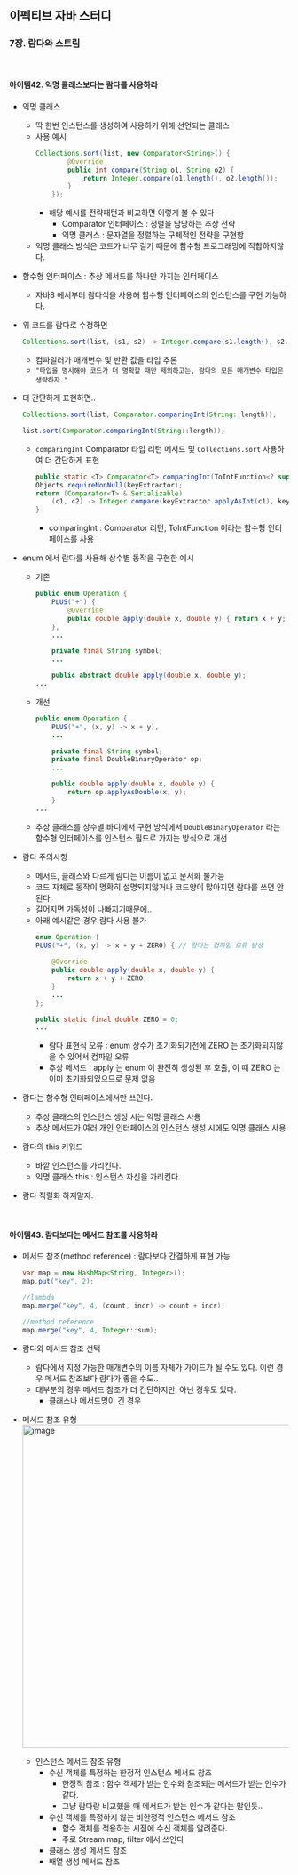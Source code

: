 ## 이펙티브 자바 스터디

### 7장. 람다와 스트림

<br>

#### 아이템42. 익명 클래스보다는 람다를 사용하라

- 익명 클래스
    - 딱 한번 인스턴스를 생성하여 사용하기 위해 선언되는 클래스
    - 사용 예시
        ```java
        Collections.sort(list, new Comparator<String>() {
                @Override
                public int compare(String o1, String o2) {
                    return Integer.compare(o1.length(), o2.length());
                }
            });
        ```
        - 해당 예시를 전략패턴과 비교하면 이렇게 볼 수 있다
            - Comparator 인터페이스 : 정렬을 담당하는 추상 전략
            - 익명 클래스 : 문자열을 정렬하는 구체적인 전략을 구현함
    - 익명 클래스 방식은 코드가 너무 길기 때문에 함수형 프로그래밍에 적합하지않다.

- 함수형 인터페이스 : 추상 메서드를 하나만 가지는 인터페이스
    - 자바8 에서부터 람다식을 사용해 함수형 인터페이스의 인스턴스를 구현 가능하다.

- 위 코드를 람다로 수정하면
    ```java
    Collections.sort(list, (s1, s2) -> Integer.compare(s1.length(), s2.length()));
    ```
    - 컴파일러가 매개변수 및 반환 값을 타입 추론
    - ```"타입을 명시해야 코드가 더 명확할 때만 제외하고는, 람다의 모든 매개변수 타입은 생략하자."```

- 더 간단하게 표현하면..
    ```java
    Collections.sort(list, Comparator.comparingInt(String::length));

    list.sort(Comparator.comparingInt(String::length));
    ```
    - ```comparingInt``` Comparator 타입 리턴 메서드 및 ```Collections.sort``` 사용하여 더 간단하게 표현
        ```java
        public static <T> Comparator<T> comparingInt(ToIntFunction<? super T> keyExtractor) {
        Objects.requireNonNull(keyExtractor);
        return (Comparator<T> & Serializable)
            (c1, c2) -> Integer.compare(keyExtractor.applyAsInt(c1), keyExtractor.applyAsInt(c2));
        }
        ```
       - comparingInt : Comparator 리턴, ToIntFunction 이라는 함수형 인터페이스를 사용

- enum 에서 람다를 사용해 상수별 동작을 구현한 예시
    - 기존
        ```java
        public enum Operation {
            PLUS("+") {
                @Override
                public double apply(double x, double y) { return x + y; }
            },
            ...
        
            private final String symbol;
            ...
    
            public abstract double apply(double x, double y);
        ...
        ``` 
    - 개선
        ```java
        public enum Operation {
            PLUS("+", (x, y) -> x + y),
            ...
    
            private final String symbol;
            private final DoubleBinaryOperator op;
            ...
    
            public double apply(double x, double y) {
                return op.applyAsDouble(x, y);
            }
        ...
        ```
    - 추상 클래스를 상수별 바디에서 구현 방식에서 ```DoubleBinaryOperator``` 라는 함수형 인터페이스를 인스턴스 필드로 가지는 방식으로 개선

- 람다 주의사항
    - 메서드, 클래스와 다르게 람다는 이름이 없고 문서화 불가능
    - 코드 자체로 동작이 명확히 설명되지않거나 코드양이 많아지면 람다를 쓰면 안된다.
    - 길어지면 가독성이 나빠지기때문에..
    - 아래 예시같은 경우 람다 사용 불가
        ```java
        enum Operation {
        PLUS("+", (x, y) -> x + y + ZERO) { // 람다는 컴파일 오류 발생
            
            @Override
            public double apply(double x, double y) {
                return x + y + ZERO;
            }
            ...
        };

        public static final double ZERO = 0;
        ...
        ```
        - 람다 표현식 오류 : enum 상수가 초기화되기전에 ZERO 는 초기화되지않을 수 있어서 컴파일 오류
        - 추상 메서드 : apply 는 enum 이 완전히 생성된 후 호출, 이 때 ZERO 는 이미 초기화되었으므로 문제 없음

- 람다는 함수형 인터페이스에서만 쓰인다.
    - 추상 클래스의 인스턴스 생성 시는 익명 클래스 사용
    - 추상 메서드가 여러 개인 인터페이스의 인스턴스 생성 시에도 익명 클래스 사용

- 람다의 this 키워드
    - 바깥 인스턴스를 가리킨다.
    - 익명 클래스 this : 인스턴스 자신을 가리킨다.

- 람다 직렬화 하지말자.

<br>

#### 아이템43. 람다보다는 메서드 참조를 사용하라

- 메서드 참조(method reference) : 람다보다 간결하게 표현 가능
    ```java
    var map = new HashMap<String, Integer>();
    map.put("key", 2);

    //lambda
    map.merge("key", 4, (count, incr) -> count + incr);

    //method reference
    map.merge("key", 4, Integer::sum);
    ```

- 람다와 메서드 참조 선택
    - 람다에서 지정 가능한 매개변수의 이름 자체가 가이드가 될 수도 있다. 이런 경우 메서드 참조보다 람다가 좋을 수도..
    - 대부분의 경우 메서드 참조가 더 간단하지만, 아닌 경우도 있다.
        - 클래스나 메서드명이 긴 경우

- 메서드 참조 유형
    <img width="581" alt="image" src="https://github.com/hesongg/java-study/assets/77953474/e136b848-3f76-411d-86c0-fe367a510f42">
    - 인스턴스 메서드 참조 유형
        - 수신 객체를 특정하는 한정적 인스턴스 메서드 참조
            - 한정적 참조 : 함수 객체가 받는 인수와 참조되는 메서드가 받는 인수가 같다.
            - 그냥 람다랑 비교했을 때 메서드가 받는 인수가 같다는 말인듯..
        - 수신 객체를 특정하지 않는 비한정적 인스턴스 메서드 참조
            - 함수 객체를 적용하는 시점에 수신 객체를 알려준다.
            - 주로 Stream map, filter 에서 쓰인다
        - 클래스 생성 메서드 참조
        - 배열 생성 메서드 참조











